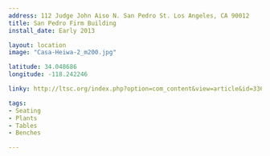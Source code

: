 ```yaml
---
address: 112 Judge John Aiso N. San Pedro St. Los Angeles, CA 90012  
title: San Pedro Firm Building
install_date: Early 2013

layout: location
image: "Casa-Heiwa-2_m200.jpg"

latitude: 34.048686
longitude: -118.242246

linky: http://ltsc.org/index.php?option=com_content&view=article&id=336

tags:	
- Seating
- Plants
- Tables
- Benches

---
```

